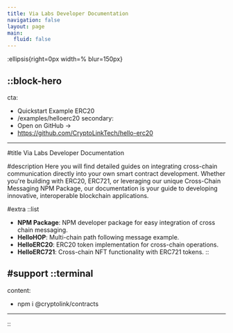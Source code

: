 ```yaml
---
title: Via Labs Developer Documentation
navigation: false
layout: page
main:
  fluid: false
---
```


:ellipsis{right=0px width=% blur=150px}

::block-hero
---
cta:
  - Quickstart Example ERC20
  - /examples/helloerc20
secondary:
  - Open on GitHub →
  - https://github.com/CryptoLinkTech/hello-erc20
---

#title
Via Labs Developer Documentation

#description
Here you will find detailed guides on integrating cross-chain communication directly into your own smart contract development. Whether you're building with ERC20, ERC721, or leveraging our unique Cross-Chain Messaging NPM Package, our documentation is your guide to developing innovative, interoperable blockchain applications.

#extra
  ::list
  - **NPM Package**: NPM developer package for easy integration of cross chain messaging.
  - **HelloHOP**: Multi-chain path following message example.
  - **HelloERC20**: ERC20 token implementation for cross-chain operations.
  - **HelloERC721**: Cross-chain NFT functionality with ERC721 tokens.
  ::

#support
  ::terminal
  ---
  content:
  - npm i @cryptolink/contracts
  ---
  ::

